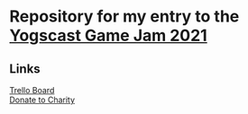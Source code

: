# Repository for my entry to the [Yogscast Game Jam 2021](https://itch.io/jam/yogscast-game-jam-2021)

## Links
[Trello Board](https://trello.com/b/mn8dhvIj/yogscast-game-jam-2021-entry)  
[Donate to Charity](https://jinglejam.tiltify.com/)
